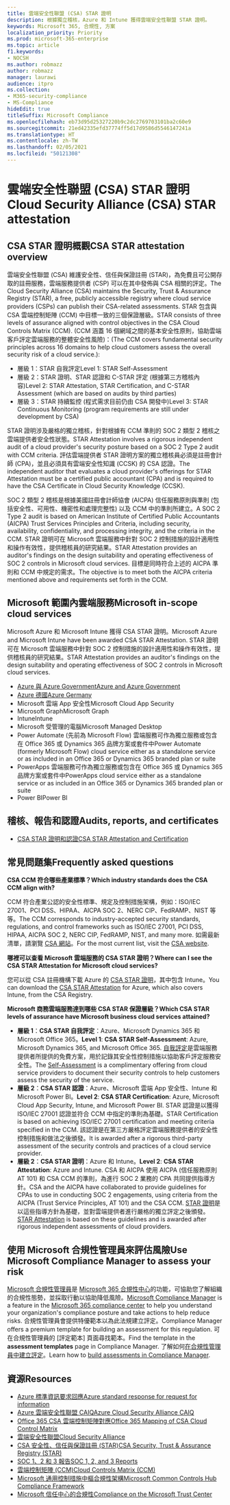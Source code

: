 ```yaml
---
title: 雲端安全性聯盟 (CSA) STAR 證明
description: 根據獨立稽核，Azure 和 Intune 獲得雲端安全性聯盟 STAR 證明。
keywords: Microsoft 365, 合規性, 方案
localization_priority: Priority
ms.prod: microsoft-365-enterprise
ms.topic: article
f1.keywords:
- NOCSH
ms.author: robmazz
author: robmazz
manager: laurawi
audience: itpro
ms.collection:
- M365-security-compliance
- MS-Compliance
hideEdit: true
titleSuffix: Microsoft Compliance
ms.openlocfilehash: eb73d95d25327220b9c2dc2769703101ba2c60e9
ms.sourcegitcommit: 21ed42335efd37774ff5d17d9586d5546147241a
ms.translationtype: HT
ms.contentlocale: zh-TW
ms.lasthandoff: 02/05/2021
ms.locfileid: "50121308"
---
```

# <a name="cloud-security-alliance-csa-star-attestation"></a><span data-ttu-id="32328-104">雲端安全性聯盟 (CSA) STAR 證明</span><span class="sxs-lookup"><span data-stu-id="32328-104">Cloud Security Alliance (CSA) STAR attestation</span></span>

## <a name="csa-star-attestation-overview"></a><span data-ttu-id="32328-105">CSA STAR 證明概觀</span><span class="sxs-lookup"><span data-stu-id="32328-105">CSA STAR attestation overview</span></span>

<span data-ttu-id="32328-106">雲端安全性聯盟 (CSA) 維護安全性、信任與保證註冊 (STAR)，為免費且可公開存取的註冊服務，雲端服務提供者 (CSP) 可以在其中發佈與 CSA 相關的評定。</span><span class="sxs-lookup"><span data-stu-id="32328-106">The Cloud Security Alliance (CSA) maintains the Security, Trust & Assurance Registry (STAR), a free, publicly accessible registry where cloud service providers (CSPs) can publish their CSA-related assessments.</span></span> <span data-ttu-id="32328-107">STAR 包含與 CSA 雲端控制矩陣 (CCM) 中目標一致的三個保證層級。</span><span class="sxs-lookup"><span data-stu-id="32328-107">STAR consists of three levels of assurance aligned with control objectives in the CSA Cloud Controls Matrix (CCM).</span></span> <span data-ttu-id="32328-108">(CCM 涵蓋 16 個網域之間的基本安全性原則，協助雲端客戶評定雲端服務的整體安全性風險)：</span><span class="sxs-lookup"><span data-stu-id="32328-108">(The CCM covers fundamental security principles across 16 domains to help cloud customers assess the overall security risk of a cloud service.):</span></span>

- <span data-ttu-id="32328-109">層級 1：STAR 自我評定</span><span class="sxs-lookup"><span data-stu-id="32328-109">Level 1: STAR Self-Assessment</span></span>
- <span data-ttu-id="32328-110">層級 2：STAR 證明、STAR 認證和 C-STAR 評定 (根據第三方稽核內容)</span><span class="sxs-lookup"><span data-stu-id="32328-110">Level 2: STAR Attestation, STAR Certification, and C-STAR Assessment (which are based on audits by third parties)</span></span>
- <span data-ttu-id="32328-111">層級 3：STAR 持續監控 (程式需求目前仍由 CSA 開發中)</span><span class="sxs-lookup"><span data-stu-id="32328-111">Level 3: STAR Continuous Monitoring (program requirements are still under development by CSA)</span></span>

<span data-ttu-id="32328-112">STAR 證明涉及嚴格的獨立稽核，針對根據有 CCM 準則的 SOC 2 類型 2 稽核之雲端提供者安全性狀態。</span><span class="sxs-lookup"><span data-stu-id="32328-112">STAR Attestation involves a rigorous independent audit of a cloud provider's security posture based on a SOC 2 Type 2 audit with CCM criteria.</span></span> <span data-ttu-id="32328-113">評估雲端提供者 STAR 證明方案的獨立稽核員必須是註冊會計師 (CPA)，並且必須具有雲端安全性知識 (CCSK) 的 CSA 認證。</span><span class="sxs-lookup"><span data-stu-id="32328-113">The independent auditor that evaluates a cloud provider's offerings for STAR Attestation must be a certified public accountant (CPA) and is required to have the CSA Certificate in Cloud Security Knowledge (CCSK).</span></span>  
  
<span data-ttu-id="32328-114">SOC 2 類型 2 稽核是根據美國註冊會計師協會 (AICPA) 信任服務原則與準則 (包括安全性、可用性、機密性和處理完整性) 以及 CCM 中的準則所建立。</span><span class="sxs-lookup"><span data-stu-id="32328-114">A SOC 2 Type 2 audit is based on American Institute of Certified Public Accountants (AICPA) Trust Services Principles and Criteria, including security, availability, confidentiality, and processing integrity, and the criteria in the CCM.</span></span> <span data-ttu-id="32328-115">STAR 證明可在 Microsoft 雲端服務中針對 SOC 2 控制措施的設計適用性和操作有效性，提供稽核員的研究結果。</span><span class="sxs-lookup"><span data-stu-id="32328-115">STAR Attestation provides an auditor's findings on the design suitability and operating effectiveness of SOC 2 controls in Microsoft cloud services.</span></span> <span data-ttu-id="32328-116">目標是同時符合上述的 AICPA 準則和 CCM 中規定的需求。</span><span class="sxs-lookup"><span data-stu-id="32328-116">The objective is to meet both the AICPA criteria mentioned above and requirements set forth in the CCM.</span></span>

## <a name="microsoft-in-scope-cloud-services"></a><span data-ttu-id="32328-117">Microsoft 範圍內雲端服務</span><span class="sxs-lookup"><span data-stu-id="32328-117">Microsoft in-scope cloud services</span></span>

<span data-ttu-id="32328-118">Microsoft Azure 和 Microsoft Intune 獲得 CSA STAR 證明。</span><span class="sxs-lookup"><span data-stu-id="32328-118">Microsoft Azure and Microsoft Intune have been awarded CSA STAR Attestation.</span></span> <span data-ttu-id="32328-119">STAR 證明可在 Microsoft 雲端服務中針對 SOC 2 控制措施的設計適用性和操作有效性，提供稽核員的研究結果。</span><span class="sxs-lookup"><span data-stu-id="32328-119">STAR Attestation provides an auditor's findings on the design suitability and operating effectiveness of SOC 2 controls in Microsoft cloud services.</span></span>

- [<span data-ttu-id="32328-120">Azure 與 Azure Government</span><span class="sxs-lookup"><span data-stu-id="32328-120">Azure and Azure Government</span></span>](https://aka.ms/AzureCompliance)
- [<span data-ttu-id="32328-121">Azure 德國</span><span class="sxs-lookup"><span data-stu-id="32328-121">Azure Germany</span></span>](https://aka.ms/AzureCompliance)
- <span data-ttu-id="32328-122">Microsoft 雲端 App 安全性</span><span class="sxs-lookup"><span data-stu-id="32328-122">Microsoft Cloud App Security</span></span>
- <span data-ttu-id="32328-123">Microsoft Graph</span><span class="sxs-lookup"><span data-stu-id="32328-123">Microsoft Graph</span></span>
- <span data-ttu-id="32328-124">Intune</span><span class="sxs-lookup"><span data-stu-id="32328-124">Intune</span></span>
- <span data-ttu-id="32328-125">Microsoft 受管理的電腦</span><span class="sxs-lookup"><span data-stu-id="32328-125">Microsoft Managed Desktop</span></span>
- <span data-ttu-id="32328-126">Power Automate (先前為 Microsoft Flow) 雲端服務可作為獨立服務或包含在 Office 365 或 Dynamics 365 品牌方案或套件中</span><span class="sxs-lookup"><span data-stu-id="32328-126">Power Automate (formerly Microsoft Flow) cloud service either as a standalone service or as included in an Office 365 or Dynamics 365 branded plan or suite</span></span>
- <span data-ttu-id="32328-127">PowerApps 雲端服務可作為獨立服務或包含在 Office 365 或 Dynamics 365 品牌方案或套件中</span><span class="sxs-lookup"><span data-stu-id="32328-127">PowerApps cloud service either as a standalone service or as included in an Office 365 or Dynamics 365 branded plan or suite</span></span> 
- <span data-ttu-id="32328-128">Power BI</span><span class="sxs-lookup"><span data-stu-id="32328-128">Power BI</span></span>

## <a name="audits-reports-and-certificates"></a><span data-ttu-id="32328-129">稽核、報告和認證</span><span class="sxs-lookup"><span data-stu-id="32328-129">Audits, reports, and certificates</span></span>

- [<span data-ttu-id="32328-130">CSA STAR 證明和認證</span><span class="sxs-lookup"><span data-stu-id="32328-130">CSA STAR Attestation and Certification</span></span>](https://cloudsecurityalliance.org/star/registry/microsoft/)

## <a name="frequently-asked-questions"></a><span data-ttu-id="32328-131">常見問題集</span><span class="sxs-lookup"><span data-stu-id="32328-131">Frequently asked questions</span></span>

<span data-ttu-id="32328-132">**CSA CCM 符合哪些產業標準？**</span><span class="sxs-lookup"><span data-stu-id="32328-132">**Which industry standards does the CSA CCM align with?**</span></span>

<span data-ttu-id="32328-133">CCM 符合產業公認的安全性標準、規定及控制措施架構，例如：ISO/IEC 27001、PCI DSS、HIPAA、AICPA SOC 2、NERC CIP、FedRAMP、NIST 等等。</span><span class="sxs-lookup"><span data-stu-id="32328-133">The CCM corresponds to industry-accepted security standards, regulations, and control frameworks such as ISO/IEC 27001, PCI DSS, HIPAA, AICPA SOC 2, NERC CIP, FedRAMP, NIST, and many more.</span></span> <span data-ttu-id="32328-134">如需最新清單，請瀏覽 [CSA 網站](https://cloudsecurityalliance.org/)。</span><span class="sxs-lookup"><span data-stu-id="32328-134">For the most current list, visit the [CSA website](https://cloudsecurityalliance.org/).</span></span>

<span data-ttu-id="32328-135">**哪裡可以查看 Microsoft 雲端服務的 CSA STAR 證明？**</span><span class="sxs-lookup"><span data-stu-id="32328-135">**Where can I see the CSA STAR Attestation for Microsoft cloud services?**</span></span>

<span data-ttu-id="32328-136">您可以從 CSA 註冊機構下載 Azure 的 [CSA STAR 證明](https://aka.ms/CSASTAR-Attestation)，其中包含 Intune。</span><span class="sxs-lookup"><span data-stu-id="32328-136">You can download the [CSA STAR Attestation](https://aka.ms/CSASTAR-Attestation) for Azure, which also covers Intune, from the CSA Registry.</span></span>

<span data-ttu-id="32328-137">**Microsoft 商務雲端服務達到哪些 CSA STAR 保證層級？**</span><span class="sxs-lookup"><span data-stu-id="32328-137">**Which CSA STAR levels of assurance have Microsoft business cloud services attained?**</span></span>

- <span data-ttu-id="32328-138">**層級 1**：**CSA STAR 自我評定**：Azure、Microsoft Dynamics 365 和 Microsoft Office 365。</span><span class="sxs-lookup"><span data-stu-id="32328-138">**Level 1**: **CSA STAR Self-Assessment**: Azure, Microsoft Dynamics 365, and Microsoft Office 365.</span></span> <span data-ttu-id="32328-139">[自我評定](offering-csa-star-self-assessment.md)是雲端服務提供者所提供的免費方案，用於記錄其安全性控制措施以協助客戶評定服務安全性。</span><span class="sxs-lookup"><span data-stu-id="32328-139">The [Self-Assessment](offering-csa-star-self-assessment.md) is a complimentary offering from cloud service providers to document their security controls to help customers assess the security of the service.</span></span>
- <span data-ttu-id="32328-140">**層級 2**：**CSA STAR 認證**：Azure、Microsoft 雲端 App 安全性、Intune 和 Microsoft Power BI。</span><span class="sxs-lookup"><span data-stu-id="32328-140">**Level 2**: **CSA STAR Certification**: Azure, Microsoft Cloud App Security, Intune, and Microsoft Power BI.</span></span> <span data-ttu-id="32328-141">STAR 認證是以獲得 ISO/IEC 27001 認證並符合 CCM 中指定的準則為基礎。</span><span class="sxs-lookup"><span data-stu-id="32328-141">STAR Certification is based on achieving ISO/IEC 27001 certification and meeting criteria specified in the CCM.</span></span> <span data-ttu-id="32328-142">該認證是在第三方嚴格評定雲端服務提供者的安全性控制措施和做法之後頒發。</span><span class="sxs-lookup"><span data-stu-id="32328-142">It is awarded after a rigorous third-party assessment of the security controls and practices of a cloud service provider.</span></span>
- <span data-ttu-id="32328-143">**層級 2**：**CSA STAR 證明**：Azure 和 Intune。</span><span class="sxs-lookup"><span data-stu-id="32328-143">**Level 2**: **CSA STAR Attestation**: Azure and Intune.</span></span> <span data-ttu-id="32328-144">CSA 和 AICPA 使用 AICPA (信任服務原則 AT 101) 和 CSA CCM 的準則，為進行 SOC 2 業務的 CPA 共同提供指導方針。</span><span class="sxs-lookup"><span data-stu-id="32328-144">CSA and the AICPA have collaborated to provide guidelines for CPAs to use in conducting SOC 2 engagements, using criteria from the AICPA (Trust Service Principles, AT 101) and the CSA CCM.</span></span> <span data-ttu-id="32328-145">[STAR 證明](offering-CSA-STAR-Attestation.md)是以這些指導方針為基礎，並對雲端提供者進行嚴格的獨立評定之後頒發。</span><span class="sxs-lookup"><span data-stu-id="32328-145">[STAR Attestation](offering-CSA-STAR-Attestation.md) is based on these guidelines and is awarded after rigorous independent assessments of cloud providers.</span></span>

## <a name="use-microsoft-compliance-manager-to-assess-your-risk"></a><span data-ttu-id="32328-146">使用 Microsoft 合規性管理員來評估風險</span><span class="sxs-lookup"><span data-stu-id="32328-146">Use Microsoft Compliance Manager to assess your risk</span></span>

<span data-ttu-id="32328-147">[Microsoft 合規性管理員](/microsoft-365/compliance/compliance-manager)是 [Microsoft 365 合規性中心](/microsoft-365/compliance/microsoft-365-compliance-center)的功能，可協助您了解組織的合規性態勢，並採取行動以協助降低風險。</span><span class="sxs-lookup"><span data-stu-id="32328-147">[Microsoft Compliance Manager](/microsoft-365/compliance/compliance-manager) is a feature in the [Microsoft 365 compliance center](/microsoft-365/compliance/microsoft-365-compliance-center) to help you understand your organization's compliance posture and take actions to help reduce risks.</span></span> <span data-ttu-id="32328-148">合規性管理員會提供特優範本以為此法規建立評定。</span><span class="sxs-lookup"><span data-stu-id="32328-148">Compliance Manager offers a premium template for building an assessment for this regulation.</span></span> <span data-ttu-id="32328-149">可在合規性管理員的 [評定範本] 頁面尋找範本。</span><span class="sxs-lookup"><span data-stu-id="32328-149">Find the template in the **assessment templates** page in Compliance Manager.</span></span> <span data-ttu-id="32328-150">了解如何[在合規性管理員中建立評定](/microsoft-365/compliance/compliance-manager-assessments)。</span><span class="sxs-lookup"><span data-stu-id="32328-150">Learn how to [build assessments in Compliance Manager](/microsoft-365/compliance/compliance-manager-assessments).</span></span>

## <a name="resources"></a><span data-ttu-id="32328-151">資源</span><span class="sxs-lookup"><span data-stu-id="32328-151">Resources</span></span>

- [<span data-ttu-id="32328-152">Azure 標準資訊要求回應</span><span class="sxs-lookup"><span data-stu-id="32328-152">Azure standard response for request for information</span></span>](https://aka.ms/AzureStandardRequestForInformation)
- [<span data-ttu-id="32328-153">Azure 雲端安全性聯盟 CAIQ</span><span class="sxs-lookup"><span data-stu-id="32328-153">Azure Cloud Security Alliance CAIQ</span></span>](https://aka.ms/AzureCSACAIQ)
- [<span data-ttu-id="32328-154">Office 365 CSA 雲端控制矩陣對應</span><span class="sxs-lookup"><span data-stu-id="32328-154">Office 365 Mapping of CSA Cloud Control Matrix</span></span>](https://aka.ms/Office365CSACloudControlMatrix)
- [<span data-ttu-id="32328-155">雲端安全性聯盟</span><span class="sxs-lookup"><span data-stu-id="32328-155">Cloud Security Alliance</span></span>](https://cloudsecurityalliance.org/)
- [<span data-ttu-id="32328-156">CSA 安全性、信任與保證註冊 (STAR)</span><span class="sxs-lookup"><span data-stu-id="32328-156">CSA Security, Trust & Assurance Registry (STAR)</span></span>](https://cloudsecurityalliance.org/star/)
- [<span data-ttu-id="32328-157">SOC 1、2 和 3 報告</span><span class="sxs-lookup"><span data-stu-id="32328-157">SOC 1, 2, and 3 Reports</span></span>](offering-soc.md)
- [<span data-ttu-id="32328-158">雲端控制矩陣 (CCM)</span><span class="sxs-lookup"><span data-stu-id="32328-158">Cloud Controls Matrix (CCM)</span></span>](https://cloudsecurityalliance.org/group/cloud-controls-matrix/)
- [<span data-ttu-id="32328-159">Microsoft 通用控制措施中樞合規性架構</span><span class="sxs-lookup"><span data-stu-id="32328-159">Microsoft Common Controls Hub Compliance Framework</span></span>](https://www.microsoft.com/trust-center/compliance/compliance-overview)
- [<span data-ttu-id="32328-160">Microsoft 信任中心的合規性</span><span class="sxs-lookup"><span data-stu-id="32328-160">Compliance on the Microsoft Trust Center</span></span>](https://www.microsoft.com/trust-center/compliance/compliance-overview)
